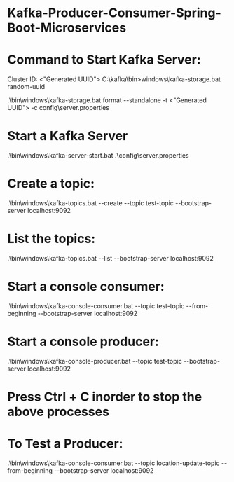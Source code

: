 # Kafka-Producer-Consumer-Spring-Boot-Microservices

# Command to Start Kafka Server: 
Cluster ID: <"Generated UUID">
C:\kafka\bin>windows\kafka-storage.bat random-uuid

.\bin\windows\kafka-storage.bat format --standalone -t <"Generated UUID"> -c config\server.properties

# Start a Kafka Server
.\bin\windows\kafka-server-start.bat .\config\server.properties

# Create a topic:
.\bin\windows\kafka-topics.bat --create --topic test-topic --bootstrap-server localhost:9092

# List the topics:
.\bin\windows\kafka-topics.bat --list --bootstrap-server localhost:9092

# Start a console consumer:
.\bin\windows\kafka-console-consumer.bat --topic test-topic --from-beginning --bootstrap-server localhost:9092

# Start a console producer:
.\bin\windows\kafka-console-producer.bat --topic test-topic --bootstrap-server localhost:9092

# Press Ctrl + C inorder to stop the above processes

# To Test a Producer:
.\bin\windows\kafka-console-consumer.bat --topic location-update-topic --from-beginning --bootstrap-server localhost:9092
